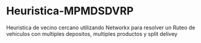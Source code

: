 # Heuristica-MPMDSDVRP
Heuristica de vecino cercano utilizando Networkx para resolver un Ruteo de vehículos con multiples depositos, multiples productos y split delivey
